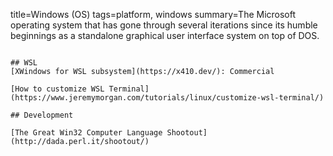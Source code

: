 title=Windows (OS)
tags=platform, windows
summary=The Microsoft operating system that has gone through several iterations since its humble beginnings as a standalone graphical user interface system on top of DOS.
~~~~~~

## WSL
[XWindows for WSL subsystem](https://x410.dev/): Commercial

[How to customize WSL Terminal](https://www.jeremymorgan.com/tutorials/linux/customize-wsl-terminal/)

## Development

[The Great Win32 Computer Language Shootout](http://dada.perl.it/shootout/)

